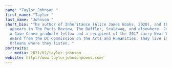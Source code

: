 ```yaml
---
name: "Taylor Johnson "
first_name: "Taylor "
last_name: "Johnson "
short_bio: "The author of Inheritance (Alice James Books, 2020), and their work
  appears in The Paris Review, The Baffler, Scalawag, and elsewhere. Johnson is
  a Cave Canem graduate fellow and a recipient of the 2017 Larry Neal Writers’
  Award from the DC Commission on the Arts and Humanities. They live in New
  Orleans where they listen. "
portraits:
  - media: 2021/02/taylor-johnson
website: http://www.taylorjohnsonpoems.com/
---
```

